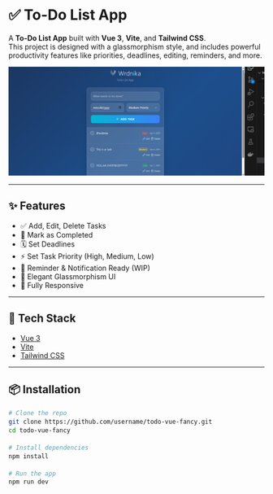 # ✅ To-Do List App

A **To-Do List App** built with **Vue 3**, **Vite**, and **Tailwind CSS**.  
This project is designed with a glassmorphism style, and includes powerful productivity features like priorities, deadlines, editing, reminders, and more.

![Preview](image.png)

---

## ✨ Features

- ✅ Add, Edit, Delete Tasks
- 🔁 Mark as Completed
- 🗓 Set Deadlines
- ⚡ Set Task Priority (High, Medium, Low)
- 🔔 Reminder & Notification Ready (WIP)
- 💅 Elegant Glassmorphism UI
- 📱 Fully Responsive

---

## 🚀 Tech Stack

- [Vue 3](https://vuejs.org/)
- [Vite](https://vitejs.dev/)
- [Tailwind CSS](https://tailwindcss.com/)

---

## 📦 Installation

```bash
# Clone the repo
git clone https://github.com/username/todo-vue-fancy.git
cd todo-vue-fancy

# Install dependencies
npm install

# Run the app
npm run dev
```
